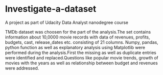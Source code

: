 # Investigate-a-dataset
A project as part of Udacity Data Analyst nanodegree course

TMDb dataset was choosen for the part of the analysis.The set contains information about 10,0000 movie records with data of revenues, profits, budgets, cast, release_dates etc. consisting of 21 columns. Numpy, pandas, python function as well as explanatory analysis using Matplotlib were performed during the analysis.First the missing as well as duplicate entries were identified and replaced.Questions like popular movie trends, growth of movies with the years as well as relationship between budget and revenues were addressed.

